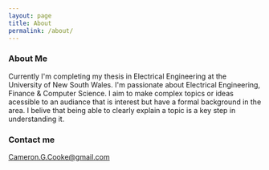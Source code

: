 ```yaml
---
layout: page
title: About
permalink: /about/
---
```


### About Me
Currently I'm completing my thesis in Electrical Engineering at the University of New South Wales.
I'm passionate about Electrical Engineering, Finance & Computer Science.
I aim to make complex topics or ideas acessible to an audiance that is interest but have a formal background in the area.
I belive that being able to clearly explain a topic is a key step in understanding it.

 ### Contact me

[Cameron.G.Cooke@gmail.com](mailtoCameron.G.Cooke@gmail.com)